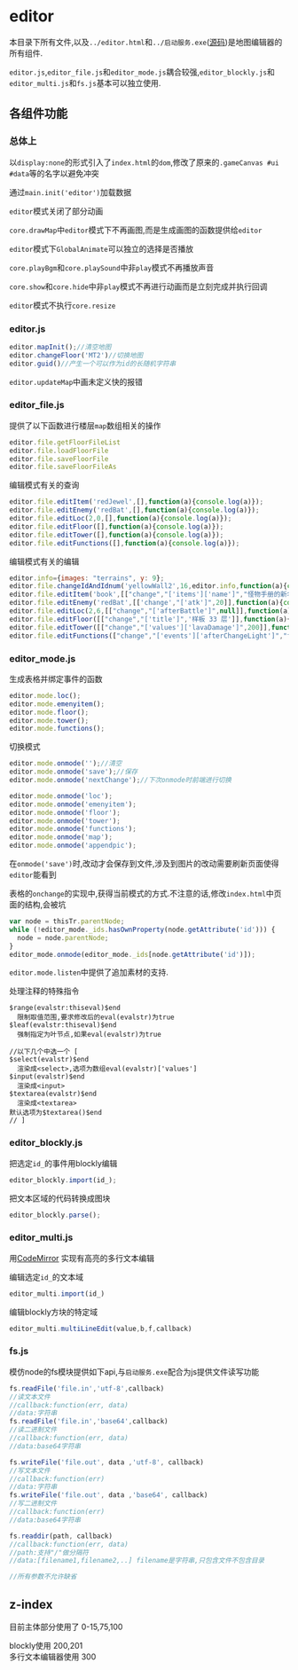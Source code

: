 # editor

本目录下所有文件,以及`../editor.html`和`../启动服务.exe`([源码](http://github.com/ckcz123/mota-js-server/))是地图编辑器的所有组件.

`editor.js`,`editor_file.js`和`editor_mode.js`耦合较强,`editor_blockly.js`和`editor_multi.js`和`fs.js`基本可以独立使用.

## 各组件功能

### 总体上

以`display:none`的形式引入了`index.html`的`dom`,修改了原来的`.gameCanvas #ui #data`等的名字以避免冲突

通过`main.init('editor')`加载数据

`editor`模式关闭了部分动画

`core.drawMap`中`editor`模式下不再画图,而是生成画图的函数提供给`editor`

`editor`模式下`GlobalAnimate`可以独立的选择是否播放

`core.playBgm`和`core.playSound`中非`play`模式不再播放声音

`core.show`和`core.hide`中非`play`模式不再进行动画而是立刻完成并执行回调

`editor`模式不执行`core.resize`

### editor.js

``` js
editor.mapInit();//清空地图
editor.changeFloor('MT2')//切换地图
editor.guid()//产生一个可以作为id的长随机字符串
```

`editor.updateMap`中画未定义快的报错

### editor_file.js

提供了以下函数进行楼层`map`数组相关的操作
```javascript
editor.file.getFloorFileList
editor.file.loadFloorFile
editor.file.saveFloorFile
editor.file.saveFloorFileAs
```

编辑模式有关的查询
```javascript
editor.file.editItem('redJewel',[],function(a){console.log(a)});
editor.file.editEnemy('redBat',[],function(a){console.log(a)});
editor.file.editLoc(2,0,[],function(a){console.log(a)});
editor.file.editFloor([],function(a){console.log(a)});
editor.file.editTower([],function(a){console.log(a)});
editor.file.editFunctions([],function(a){console.log(a)});
```

编辑模式有关的编辑
```javascript
editor.info={images: "terrains", y: 9};
editor.file.changeIdAndIdnum('yellowWall2',16,editor.info,function(a){console.log(a)});
editor.file.editItem('book',[["change","['items']['name']","怪物手册的新名字"]],function(a){console.log(a)});
editor.file.editEnemy('redBat',[['change',"['atk']",20]],function(a){console.log(a)});
editor.file.editLoc(2,6,[["change","['afterBattle']",null]],function(a){console.log(a)});
editor.file.editFloor([["change","['title']",'样板 33 层']],function(a){console.log(a)});
editor.file.editTower([["change","['values']['lavaDamage']",200]],function(a){console.log(a)});
editor.file.editFunctions(["change","['events']['afterChangeLight']","function(x,y){console.log(x,y)}"],function(a){console.log(a)});
```

### editor_mode.js
生成表格并绑定事件的函数
```javascript
editor.mode.loc();
editor.mode.emenyitem();
editor.mode.floor();
editor.mode.tower();
editor.mode.functions();
```

切换模式
```javascript
editor.mode.onmode('');//清空
editor.mode.onmode('save');//保存
editor.mode.onmode('nextChange');//下次onmode时前端进行切换

editor.mode.onmode('loc');
editor.mode.onmode('emenyitem');
editor.mode.onmode('floor');
editor.mode.onmode('tower');
editor.mode.onmode('functions');
editor.mode.onmode('map');
editor.mode.onmode('appendpic');
```
在`onmode('save')`时,改动才会保存到文件,涉及到图片的改动需要刷新页面使得`editor`能看到

表格的`onchange`的实现中,获得当前模式的方式.不注意的话,修改`index.html`中页面的结构,会被坑
```javascript
var node = thisTr.parentNode;
while (!editor_mode._ids.hasOwnProperty(node.getAttribute('id'))) {
  node = node.parentNode;
}
editor_mode.onmode(editor_mode._ids[node.getAttribute('id')]);
```

`editor.mode.listen`中提供了追加素材的支持.

处理注释的特殊指令
```
$range(evalstr:thiseval)$end
  限制取值范围,要求修改后的eval(evalstr)为true
$leaf(evalstr:thiseval)$end
  强制指定为叶节点,如果eval(evalstr)为true

//以下几个中选一个 [
$select(evalstr)$end
  渲染成<select>,选项为数组eval(evalstr)['values']
$input(evalstr)$end
  渲染成<input>
$textarea(evalstr)$end
  渲染成<textarea>
默认选项为$textarea()$end
// ]
```

### editor_blockly.js

把选定`id_`的事件用blockly编辑
``` js
editor_blockly.import(id_);
```

把文本区域的代码转换成图块
``` js
editor_blockly.parse();
```

### editor_multi.js

用[CodeMirror](https://github.com/codemirror/CodeMirror) 实现有高亮的多行文本编辑

编辑选定`id_`的文本域
``` js
editor_multi.import(id_)
```

编辑blockly方块的特定域
``` js
editor_multi.multiLineEdit(value,b,f,callback)
```

### fs.js

模仿node的fs模块提供如下api,与`启动服务.exe`配合为js提供文件读写功能
``` js
fs.readFile('file.in','utf-8',callback) 
//读文本文件
//callback:function(err, data)
//data:字符串
fs.readFile('file.in','base64',callback) 
//读二进制文件
//callback:function(err, data)  
//data:base64字符串

fs.writeFile('file.out', data ,'utf-8', callback)
//写文本文件
//callback:function(err)
//data:字符串
fs.writeFile('file.out', data ,'base64', callback)
//写二进制文件
//callback:function(err)
//data:base64字符串

fs.readdir(path, callback)
//callback:function(err, data) 
//path:支持"/"做分隔符
//data:[filename1,filename2,..] filename是字符串,只包含文件不包含目录

//所有参数不允许缺省
```

## z-index

目前主体部分使用了 0-15,75,100

blockly使用 200,201  
多行文本编辑器使用 300